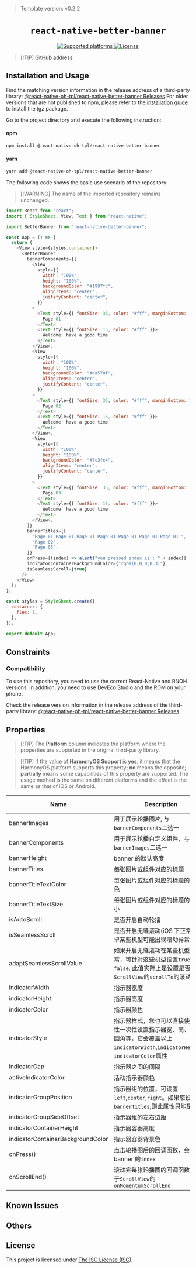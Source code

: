 > Template version: v0.2.2

<p align="center">
  <h1 align="center"> <code>react-native-better-banner</code> </h1>
</p>
<p align="center">
    <a href="https://github.com/react-native-oh-library/better-banner">
        <img src="https://img.shields.io/badge/platforms-android%20|%20ios%20|%20harmony%20-lightgrey.svg" alt="Supported platforms" />
    </a>
    <a href="https://www.isc.org/licenses/>">
        <img src="https://img.shields.io/badge/license-ISC-green.svg" alt="License" />
    </a>
</p>

> [!TIP] [GitHub address](https://github.com/react-native-oh-library/better-banner)

## Installation and Usage

Find the matching version information in the release address of a third-party library: [@react-native-oh-tpl/react-native-better-banner Releases](https://github.com/react-native-oh-library/better-banner/releases).For older versions that are not published to npm, please refer to the [installation guide](/en/tgz-usage-en.md) to install the tgz package.

Go to the project directory and execute the following instruction:



<!-- tabs:start -->

#### **npm**

```bash
npm install @react-native-oh-tpl/react-native-better-banner
```

#### **yarn**

```bash
yarn add @react-native-oh-tpl/react-native-better-banner
```

<!-- tabs:end -->

The following code shows the basic use scenario of the repository:

> [!WARNING] The name of the imported repository remains unchanged.

```js
import React from "react";
import { StyleSheet, View, Text } from "react-native";

import BetterBanner from "react-native-better-banner";

const App = () => {
  return (
    <View style={styles.container}>
      <BetterBanner
        bannerComponents={[
          <View
            style={{
              width: "100%",
              height: "100%",
              backgroundColor: "#1997fc",
              alignItems: "center",
              justifyContent: "center",
            }}
          >
            <Text style={{ fontSize: 35, color: "#fff", marginBottom: 10 }}>
              Page 01
            </Text>
            <Text style={{ fontSize: 15, color: "#fff" }}>
              Welcome! have a good time
            </Text>
          </View>,
          <View
            style={{
              width: "100%",
              height: "100%",
              backgroundColor: "#da578f",
              alignItems: "center",
              justifyContent: "center",
            }}
          >
            <Text style={{ fontSize: 35, color: "#fff", marginBottom: 10 }}>
              Page 02
            </Text>
            <Text style={{ fontSize: 15, color: "#fff" }}>
              Welcome! have a good time
            </Text>
          </View>,
          <View
            style={{
              width: "100%",
              height: "100%",
              backgroundColor: "#7c3fe4",
              alignItems: "center",
              justifyContent: "center",
            }}
          >
            <Text style={{ fontSize: 35, color: "#fff", marginBottom: 10 }}>
              Page 03
            </Text>
            <Text style={{ fontSize: 15, color: "#fff" }}>
              Welcome! have a good time
            </Text>
          </View>,
        ]}
        bannerTitles={[
          "Page 01 Page 01 Page 01 Page 01 Page 01 Page 01 Page 01 ",
          "Page 02",
          "Page 03",
        ]}
        onPress={(index) => alert("you pressed index is : " + index)}
        indicatorContainerBackgroundColor={"rgba(0,0,0,0.3)"}
        isSeamlessScroll={true}
      />
    </View>
  );
};

const styles = StyleSheet.create({
  container: {
    flex: 1,
  },
});

export default App;
```

## Constraints

### Compatibility

To use this repository, you need to use the correct React-Native and RNOH versions. In addition, you need to use DevEco Studio and the ROM on your phone.

Check the release version information in the release address of the third-party library: [@react-native-oh-tpl/react-native-better-banner Releases](https://github.com/react-native-oh-library/better-banner/releases)

## Properties

> [!TIP] The **Platform** column indicates the platform where the properties are supported in the original third-party library.

> [!TIP] If the value of **HarmonyOS Support** is **yes**, it means that the HarmonyOS platform supports this property; **no** means the opposite; **partially** means some capabilities of this property are supported. The usage method is the same on different platforms and the effect is the same as that of iOS or Android.

| Name                              | Description                                                                                                                                  | Type     | Default               | Platform | HarmonyOS Support |
| --------------------------------- | -------------------------------------------------------------------------------------------------------------------------------------------- | -------- | --------------------- | -------- | ----------------- |
| bannerImages                      | 用于展示轮播图片, 与`bannerComponents`二选一                                                                                                 | Array    | []                    | All      | Yes               |
| bannerComponents                  | 用于展示轮播自定义组件，与`bannerImages`二选一                                                                                               | Array    | []                    | All      | Yes               |
| bannerHeight                      | banner 的默认高度                                                                                                                            | Number   | 250                   | All      | Yes               |
| bannerTitles                      | 每张图片或组件对应的标题                                                                                                                     | Array    | []                    | All      | Yes               |
| bannerTitleTextColor              | 每张图片或组件对应的标题的文字颜色                                                                                                           | String   | #fff                  | All      | Yes               |
| bannerTitleTextSize               | 每张图片或组件对应的标题的文字大小                                                                                                           | Number   | 2000                  | All      | Yes               |
| isAutoScroll                      | 是否开启自动轮播                                                                                                                             | Boolean  | true                  | All      | Yes               |
| isSeamlessScroll                  | 是否开启无缝滚动(iOS 下正常，安卓某些机型可能出现滚动异常)                                                                                   | Boolean  | false                 | All      | Yes               |
| adaptSeamlessScrollValue          | 如果开启无缝滚动在某些机型滚动异常，可针对这些机型设置`true` 或 `false`, 此值实际上是设置是否显示`ScrollView`的`scrollTo`的滚动动画          | Boolean  | false                 | All      | Yes               |
| indicatorWidth                    | 指示器宽度                                                                                                                                   | Number   | 10                    | All      | Yes               |
| indicatorHeight                   | 指示器高度                                                                                                                                   | Number   | 6                     | All      | Yes               |
| indicatorColor                    | 指示器颜色                                                                                                                                   | String   | rgba(255,255,255,0.6) | All      | Yes               |
| indicatorStyle                    | 指示器样式，您也可以直接使用此属性一次性设置指示器宽、高、颜色和圆角等，它会覆盖以上`indicatorWidth`,`indicatorHeight`，`indicatorColor`属性 | Object   | {}                    | All      | Yes               |
| indicatorGap                      | 指示器之间的间隔                                                                                                                             | Number   | 6                     | All      | Yes               |
| activeIndicatorColor              | 活动指示器颜色                                                                                                                               | String   | #fff                  | All      | Yes               |
| indicatorGroupPosition            | 指示器组的位置，可设置`left`,`center`,`right`。如果您设置了`bannerTitles`,则此属性只能是`right`                                              | String   | right                 | All      | Yes               |
| indicatorGroupSideOffset          | 指示器组的左右边距                                                                                                                           | Number   | 10                    | All      | Yes               |
| indicatorContainerHeight          | 指示器容器高度                                                                                                                               | Number   | 32                    | All      | Yes               |
| indicatorContainerBackgroundColor | 指示器容器背景色                                                                                                                             | String   | transparent           | All      | Yes               |
| onPress()                         | 点击轮播图后的回调函数，会传回 banner 的`index`                                                                                              | Function | ()=>{}                | All      | Yes               |
| onScrollEnd()                     | 滚动完每张轮播图的回调函数，等同于`ScrollView`的`onMomentumScrollEnd`                                                                        | Function | ()=>{}                | All      | Yes               |

## Known Issues

## Others

## License

This project is licensed under [The ISC License (ISC)](https://www.isc.org/licenses/).
